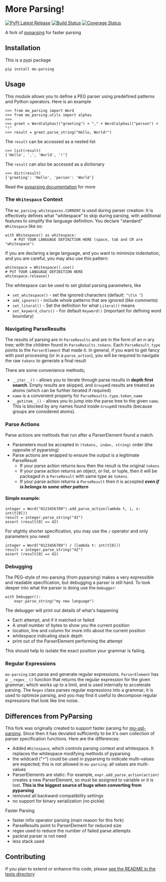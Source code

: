 # More Parsing!

[![PyPI Latest Release](https://img.shields.io/pypi/v/mo-parsing.svg)](https://pypi.org/project/mo-parsing/)
[![Build Status](https://app.travis-ci.com/klahnakoski/mo-parsing.svg?branch=master)](https://travis-ci.com/github/klahnakoski/mo-parsing)
[![Coverage Status](https://coveralls.io/repos/github/klahnakoski/mo-parsing/badge.svg?branch=master)](https://coveralls.io/github/klahnakoski/mo-parsing?branch=master)

A fork of [pyparsing](https://github.com/pyparsing/pyparsing) for faster parsing


## Installation

This is a pypi package

    pip install mo-parsing
    
## Usage

This module allows you to define a PEG parser using predefined patterns and Python operators.  Here is an example 

```
>>> from mo_parsing import Word
>>> from mo_parsing.utils import alphas
>>>
>>> greet = Word(alphas)("greeting") + "," + Word(alphas)("person") + "!"
>>> result = greet.parse_string("Hello, World!")
```

The `result` can be accessed as a nested list

```
>>> list(result)
['Hello', ',', 'World', '!']
```

The `result` can also be accessed as a dictionary

```
>>> dict(result)
{'greeting': 'Hello', 'person': 'World'}
```

Read the [pyparsing documentation](https://github.com/pyparsing/pyparsing/#readme) for more

### The `Whitespace` Context

The `mo_parsing.whitespaces.CURRENT` is used during parser creation: It is effectively defines what "whitespace" to skip during parsing, with additional features to simplify the language definition.  You declare "standard" `Whitespace` like so:

    with Whitespace() as whitespace:
        # PUT YOUR LANGUAGE DEFINITION HERE (space, tab and CR are "whitespace")

If you are declaring a large language, and you want to minimize indentation, and you are careful, you may also use this pattern:

    whitespace = Whitespace().use()
    # PUT YOUR LANGUAGE DEFINITION HERE
    whitespace.release()

The whitespace can be used to set global parsing parameters, like

* `set_whitespace()` - set the ignored characters (default: `"\t\n "`)
* `add_ignore()` - include whole patterns that are ignored (like comments)
* `set_literal()` - Set the definition for what `Literal()` means
* `set_keyword_chars()` - For default `Keyword()` (important for defining word boundary)


### Navigating ParseResults

The results of parsing are in `ParseResults` and are in the form of an n-ary tree; with the children found in `ParseResults.tokens`.  Each `ParseResult.type` points to the `ParserElement` that made it.  In general, if you want to get fancy with post processing (or in a `parse_action`), you will be required to navigate the raw `tokens` to generate a final result

There are some convenience methods;  
* `__iter__()` - allows you to iterate through parse results in **depth first search**. Empty results are skipped, and `Group`ed results are treated as atoms (which can be further iterated if required) 
* `name` is a convenient property for `ParseResults.type.token_name`
* `__getitem__()` - allows you to jump into the parse tree to the given `name`. This is blocked by any names found inside `Group`ed results (because groups are considered atoms).      

### Parse Actions

Parse actions are methods that run after a ParserElement found a match. 

* Parameters must be accepted in `(tokens, index, string)` order (the opposite of pyparsing)
* Parse actions are wrapped to ensure the output is a legitimate ParseResult
  * If your parse action returns `None` then the result is the original `tokens`
  * If your parse action returns an object, or list, or tuple, then it will be packaged in a `ParseResult` with same type as `tokens`.
  * If your parse action returns a `ParseResult` then it is accepted ***even if is belongs to some other pattern***
  
#### Simple example:

```
integer = Word("0123456789").add_parse_action(lambda t, i, s: int(t[0]))
result = integer.parse_string("42")
assert (result[0] == 42)
```

For slightly shorter specification, you may use the `/` operator and only parameters you need:

```
integer = Word("0123456789") / (lambda t: int(t[0]))
result = integer.parse_string("42")
assert (result[0] == 42)
```

### Debugging

The PEG-style of mo-parsing (from pyparsing) makes a very expressible and readable specification, but debugging a parser is still hard.  To look deeper into what the parser is doing use the `Debugger`:

```
with Debugger():
    expr.parse_string("my new language")
```

The debugger will print out details of what's happening

* Each attempt, and if it matched or failed
* A small number of bytes to show you the current position
* location, line and column for more info about the current position
* whitespace indicating stack depth
* print out of the ParserElement performing the attempt

This should help to isolate the exact position your grammar is failing. 

### Regular Expressions

`mo-parsing` can parse and generate regular expressions. `ParserElement` has a `__regex__()` function that returns the regular expression for the given grammar; which works up to a limit, and is used internally to accelerate parsing.  The `Regex` class parses regular expressions into a grammar; it is used to optimize parsing, and you may find it useful to decompose regular expressions that look like line noise.


## Differences from PyParsing

This fork was originally created to support faster parsing for [mo-sql-parsing](https://github.com/klahnakoski/moz-sql-parser).  Since then it has deviated sufficiently to be it's own collection of parser specification functions.  Here are the differences:

* Added `Whitespace`, which controls parsing context and whitespace.  It replaces the whitespace modifying methods of pyparsing
* the wildcard ("`*`") could be used in pyparsing to indicate multi-values are expected; this is not allowed in `mo-parsing`: all values are multi-values
* ParserElements are static: For example, `expr.add_parse_action(action)` creates a new ParserElement, so must be assigned to variable or it is lost. **This is the biggest source of bugs when converting from pyparsing**
* removed all backward-compatibility settings
* no support for binary serialization (no pickle)

Faster Parsing

* faster infix operator parsing (main reason for this fork)
* ParseResults point to ParserElement for reduced size
* regex used to reduce the number of failed parse attempts  
* packrat parser is not need
* less stack used 



## Contributing

If you plan to extend or enhance this code, please [see the README in the tests directory](https://github.com/klahnakoski/mo-parsing/blob/dev/tests/README.md)